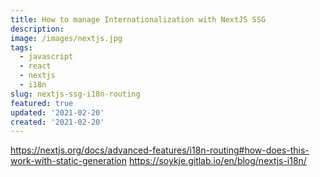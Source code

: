 ```yaml
---
title: How to manage Internationalization with NextJS SSG
description: 
image: /images/nextjs.jpg
tags:
  - javascript
  - react
  - nextjs
  - i18n
slug: nextjs-ssg-i18n-routing
featured: true
updated: '2021-02-20'
created: '2021-02-20'
---
```


https://nextjs.org/docs/advanced-features/i18n-routing#how-does-this-work-with-static-generation
https://soykje.gitlab.io/en/blog/nextjs-i18n/
